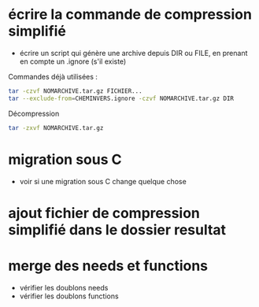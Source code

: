# écrire la commande de compression simplifié
- écrire un script qui génère une archive depuis DIR ou FILE, en prenant en compte un .ignore (s'il existe)

Commandes déjà utilisées :
```sh
tar -czvf NOMARCHIVE.tar.gz FICHIER...
tar --exclude-from=CHEMINVERS.ignore -czvf NOMARCHIVE.tar.gz DIR
```
Décompression
```sh
tar -zxvf NOMARCHIVE.tar.gz
```

# migration sous C
- voir si une migration sous C change quelque chose

# ajout fichier de compression simplifié dans le dossier resultat

# merge des needs et functions
- vérifier les doublons needs
- vérifier les doublons functions
